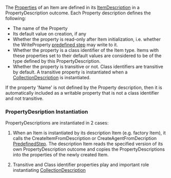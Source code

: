 The [Properties](../Property) of an Item are defined in its [ItemDescription](../ItemDescription) in a PropertyDescription outcome. Each Property description defines the following:

 * The name of the Property
 * Its default value on creation, if any
 * Whether the property is read-only after Item initialization, i.e. whether the WriteProperty [predefined step](../PredefinedStep) may write to it.
 * Whether the property is a class identifier of the Item type. Items with these properties set to their default values are considered to be of the type defined by this PropertyDescription.
 * Whether the property is transitive or not. Class identifiers are transitive by default. A transitive property is instantiated when a [CollectionDescription](../CollectionDescription) is instantiated.

If the property 'Name' is not defined by the Property description, then it is automatically included as a writable property that is not a class identifier and not transitive.

### PropertyDesription Instantiation

PropertyDescriptions are instantiated in 2 cases:

1. When an Item is instantiated by its description Item (e.g. factory Item), it calls the CreateItemFromDescription or CreateAgentFromDecription [PredefinedStep](../PredefinedStep). The description Item reads the specified version of its own PropertyDescription outcome and copies the PropertyDescriptions into the properties of the newly created Item.

2. Transitive and Class identifier properties play and important role instantiating [CollectionDescription](../CollectionDescription)